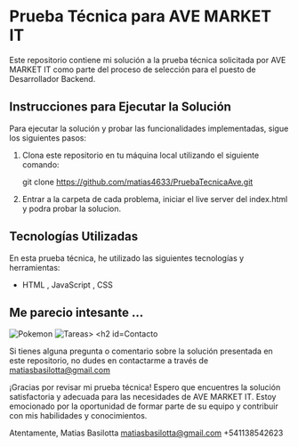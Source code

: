 # Prueba Técnica para AVE MARKET IT

Este repositorio contiene mi solución a la prueba técnica solicitada por AVE MARKET IT como parte del proceso de selección para el puesto de Desarrollador Backend.

## Instrucciones para Ejecutar la Solución

Para ejecutar la solución y probar las funcionalidades implementadas, sigue los siguientes pasos:

1. Clona este repositorio en tu máquina local utilizando el siguiente comando:

    git clone https://github.com/matias4633/PruebaTecnicaAve.git

2. Entrar a la carpeta de cada problema, iniciar el live server del index.html y podra probar la solucion.

## Tecnologías Utilizadas

En esta prueba técnica, he utilizado las siguientes tecnologías y herramientas:

- HTML , JavaScript , CSS

## Me parecio intesante ...

<image src="./ImagenesMuestra/2.png" alt="Pokemon">
<image src="./ImagenesMuestra/1.png" alt="Tareas>


## Contacto

Si tienes alguna pregunta o comentario sobre la solución presentada en este repositorio, no dudes en contactarme a través de matiasbasilotta@gmail.com

¡Gracias por revisar mi prueba técnica! Espero que encuentres la solución satisfactoria y adecuada para las necesidades de AVE MARKET IT. Estoy emocionado por la oportunidad de formar parte de su equipo y contribuir con mis habilidades y conocimientos.

Atentamente,
Matias Basilotta
matiasbasilotta@gmail.com
+541138542623
